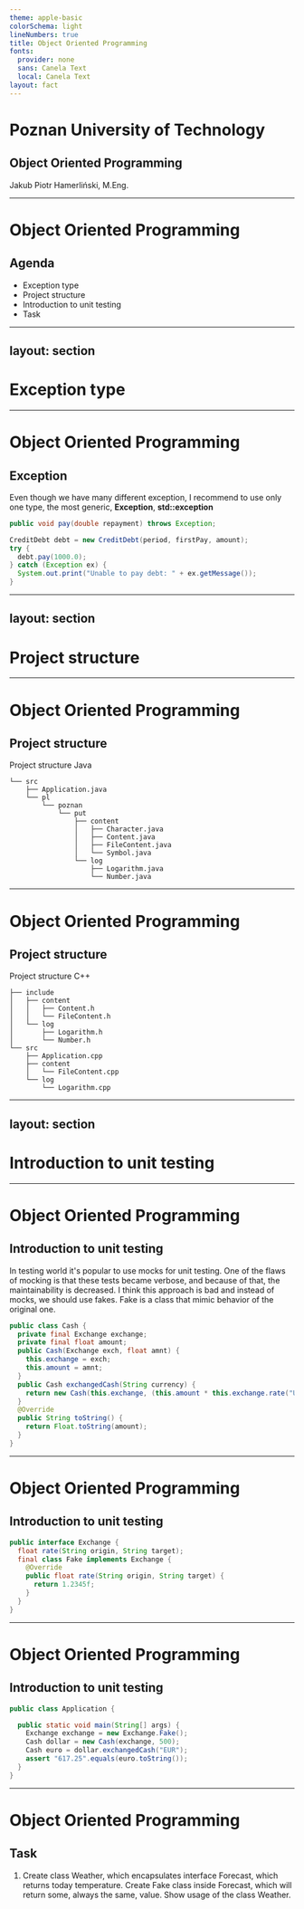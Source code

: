 ```yaml
---
theme: apple-basic
colorSchema: light
lineNumbers: true
title: Object Oriented Programming
fonts:
  provider: none
  sans: Canela Text
  local: Canela Text
layout: fact
---
```


# Poznan University of Technology
## Object Oriented Programming
Jakub Piotr Hamerliński, M.Eng.


---

# Object Oriented Programming
## Agenda
* Exception type
* Project structure
* Introduction to unit testing
* Task

---
layout: section
---

# Exception type

---

# Object Oriented Programming
## Exception
Even though we have many different exception, I recommend to use only one type, the most generic, **Exception**, **std::exception**
```java
public void pay(double repayment) throws Exception;
```
```java
CreditDebt debt = new CreditDebt(period, firstPay, amount);
try {
  debt.pay(1000.0);
} catch (Exception ex) {
  System.out.print("Unable to pay debt: " + ex.getMessage());
}
```

---
layout: section
---

# Project structure

---

# Object Oriented Programming
## Project structure
Project structure Java

```shell
└── src
    ├── Application.java
    └── pl
        └── poznan
            └── put
                ├── content
                │   ├── Character.java
                │   ├── Content.java
                │   ├── FileContent.java
                │   └── Symbol.java
                └── log
                    ├── Logarithm.java
                    └── Number.java
```

---

# Object Oriented Programming
## Project structure
Project structure C++

```shell
├── include
│   ├── content
│   │   ├── Content.h
│   │   └── FileContent.h
│   └── log
│       ├── Logarithm.h
│       └── Number.h
└── src
    ├── Application.cpp
    ├── content
    │   └── FileContent.cpp
    └── log
        └── Logarithm.cpp
```

---
layout: section
---

# Introduction to unit testing

---

# Object Oriented Programming
## Introduction to unit testing

In testing world it's popular to use mocks for unit testing. One of the flaws of mocking is that these tests became verbose, and because of that, the maintainability is decreased. I think this approach is bad and instead of mocks, we should use fakes.
Fake is a class that mimic behavior of the original one.

```java
public class Cash {
  private final Exchange exchange;
  private final float amount;
  public Cash(Exchange exch, float amnt) {
    this.exchange = exch;
    this.amount = amnt;
  }
  public Cash exchangedCash(String currency) {
    return new Cash(this.exchange, (this.amount * this.exchange.rate("USD", currency)));
  }
  @Override
  public String toString() {
    return Float.toString(amount);
  }
}
```

---

# Object Oriented Programming
## Introduction to unit testing

```java
public interface Exchange {
  float rate(String origin, String target);
  final class Fake implements Exchange {
    @Override
    public float rate(String origin, String target) {
      return 1.2345f;
    }
  }
}
```

---

# Object Oriented Programming
## Introduction to unit testing

```java
public class Application {

  public static void main(String[] args) {
    Exchange exchange = new Exchange.Fake();
    Cash dollar = new Cash(exchange, 500);
    Cash euro = dollar.exchangedCash("EUR");
    assert "617.25".equals(euro.toString());
  }
}
```

---

# Object Oriented Programming
## Task
1. Create class Weather, which encapsulates interface Forecast, which returns today temperature. Create Fake class inside Forecast, which will return some, always the same, value. Show usage of the class Weather.